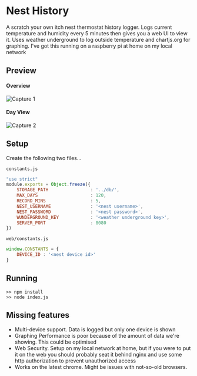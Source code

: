 # Nest History
A scratch your own itch nest thermostat history logger. Logs current temperature and humidity every 5 minutes then gives you a web UI to view it. Uses weather underground to log outside temperature and chartjs.org for graphing. I've got this running on a raspberry pi at home on my local network

## Preview
#### Overview
![Capture 1](https://raw.githubusercontent.com/Thomas101/nest_history/master/capture1.png "Capture 1")

#### Day View
![Capture 2](https://raw.githubusercontent.com/Thomas101/nest_history/master/capture2.png "Capture 2")

## Setup
Create the following two files...

`constants.js`
```js
"use strict"
module.exports = Object.freeze({
	STORAGE_PATH 				: '../db/',
	MAX_DAYS 					: 120,
	RECORD_MINS 				: 5,
	NEST_USERNAME 				: '<nest username>',
	NEST_PASSWORD				: '<nest password>',
	WUNDERGROUND_KEY 			: '<weather underground key>',
	SERVER_PORT 				: 8080
})
```

`web/constants.js`
```js
window.CONSTANTS = {
	DEVICE_ID : '<nest device id>'
}
```

## Running
```
>> npm install
>> node index.js
```

## Missing features
* Multi-device support. Data is logged but only one device is shown
* Graphing Performance is poor because of the amount of data we're showing. This could be optimised
* Web Security. Setup on my local network at home, but if you were to put it on the web you should probably seat it behind nginx and use some http authorization to prevent unauthorized access
* Works on the latest chrome. Might be issues with not-so-old browsers.
